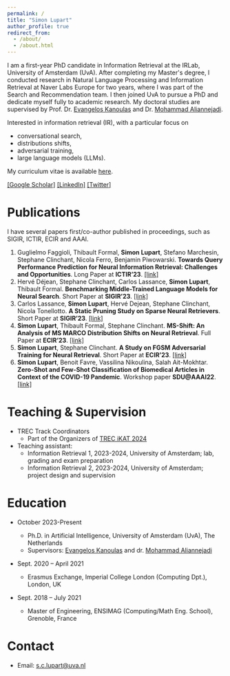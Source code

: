 ```yaml
---
permalink: /
title: "Simon Lupart"
author_profile: true
redirect_from: 
  - /about/
  - /about.html
---
```


I am a first-year PhD candidate in Information Retrieval at the IRLab, University of Amsterdam (UvA). After completing my Master's degree, I conducted research in Natural Language Processing and Information Retrieval at Naver Labs Europe for two years, where I was part of the Search and Recommendation team. I then joined UvA to pursue a PhD and dedicate myself fully to academic research. My doctoral studies are supervised by Prof. Dr. [Evangelos Kanoulas](https://staff.fnwi.uva.nl/e.kanoulas/) and Dr. [Mohammad Aliannejadi](https://aliannejadi.com/).

Interested in information retrieval (IR), with a particular focus on 
- conversational search,
- distributions shifts,
- adversarial training, 
- large language models (LLMs).

My curriculum vitae is available [here](https://SimonLupart.github.io/files/CV_Simon_Lupart.pdf).   

[[Google Scholar]](https://scholar.google.com/citations?user=gJQMnv8AAAAJ&hl=en) [[LinkedIn]](https://www.linkedin.com/in/simon_lupart/) [[Twitter]](https://twitter.com/simon-lupart)


Publications
======
I have several papers first/co-author published in proceedings, such as SIGIR, ICTIR, ECIR and AAAI.
1. Guglielmo Faggioli, Thibault Formal, **Simon Lupart**, Stefano Marchesin, Stephane Clinchant, Nicola Ferro, Benjamin Piwowarski. **Towards Query Performance Prediction for Neural Information Retrieval: Challenges and Opportunities**. Long Paper at **ICTIR’23**. [[link]](https://dl.acm.org/doi/pdf/10.1145/3578337.3605142)
2. Hervé Déjean, Stephane Clinchant, Carlos Lassance, **Simon Lupart**, Thibault Formal. **Benchmarking Middle-Trained Language Models for Neural Search**. Short Paper at **SIGIR’23**. [[link]](https://dl.acm.org/doi/pdf/10.1145/3539618.3591956)
3. Carlos Lassance, **Simon Lupart**, Hervé Dejean, Stephane Clinchant, Nicola Tonellotto. **A Static Pruning Study on Sparse Neural Retrievers**. Short Paper at **SIGIR’23**. [[link]](https://dl.acm.org/doi/pdf/10.1145/3539618.3591941)
4. **Simon Lupart**, Thibault Formal, Stephane Clinchant. **MS-Shift: An Analysis of MS MARCO Distribution Shifts on Neural Retrieval**. Full Paper at **ECIR’23**. [[link]](https://arxiv.org/pdf/2205.02870)
5. **Simon Lupart**, Stephane Clinchant. **A Study on FGSM Adversarial Training for Neural Retrieval**. Short Paper at **ECIR’23**. [[link]](https://arxiv.org/pdf/2301.10576)
6. **Simon Lupart**, Benoit Favre, Vassilina Nikoulina, Salah Ait-Mokhtar. **Zero-Shot and Few-Shot Classification of Biomedical Articles in Context of the COVID-19 Pandemic**. Workshop paper **SDU@AAAI22**. [[link]](https://arxiv.org/pdf/2201.03017)

Teaching & Supervision
======
* TREC Track Coordinators
  - Part of the Organizers of [TREC iKAT 2024](https://www.trecikat.com/)
* Teaching assistant: 
  - Information Retrieval 1, 2023-2024, University of Amsterdam; lab, grading and exam preparation
  - Information Retrieval 2, 2023-2024, University of Amsterdam; project design and supervision

Education
======
* October 2023-Present   
  - Ph.D. in Artificial Intelligence, University of Amsterdam (UvA), The Netherlands   
  - Supervisors: [Evangelos Kanoulas](https://staff.fnwi.uva.nl/e.kanoulas/) and dr. [Mohammad Aliannejadi](https://aliannejadi.com/)

* Sept. 2020 – April 2021    
  - Erasmus Exchange, Imperial College London (Computing Dpt.), London, UK
 
* Sept. 2018 – July 2021  
  - Master of Engineering, ENSIMAG (Computing/Math Eng. School), Grenoble, France   

Contact
======
* Email: s.c.lupart@uva.nl

<script type='text/javascript' id='clustrmaps' src='//cdn.clustrmaps.com/map_v2.js?cl=ffffff&w=350&t=tt&d=U7sDAtZ-Gc9txp9FXtR_9aTt3s0QsAcWShXKgsGv4MY'></script>
